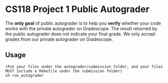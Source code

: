 # CS118 Project 1 Public Autograder

The **only goal** of public autograder is to help you **verify** whether your code works with the private autograder on Gradescope.
The result returned by the public autograder does not indicate your final grade.
We only accept grades from our private autograder on Gradescope.

## Usage
```
(Put your files under the autograder/submission folder, and your files MUST include a Makefile under the submission folder)
sh run_autograder
```

